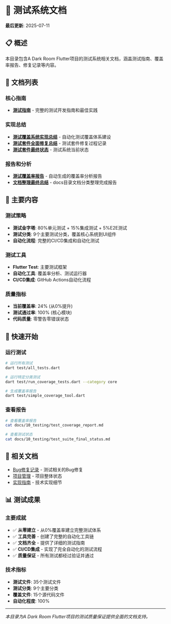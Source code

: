 # 🧪 测试系统文档

**最后更新**: 2025-07-11

## 📋 概述

本目录包含A Dark Room Flutter项目的测试系统相关文档，涵盖测试指南、覆盖率报告、修复记录等内容。

## 📁 文档列表

### 核心指南
- [**测试指南**](testing_guide.md) - 完整的测试开发指南和最佳实践

### 实现总结
- [**测试覆盖系统实现总结**](test_coverage_implementation_summary.md) - 自动化测试覆盖体系建设
- [**测试套件全面修复总结**](test_suite_comprehensive_fix_summary.md) - 测试套件修复过程记录
- [**测试套件最终状态**](test_suite_final_status.md) - 测试系统当前状态

### 报告和分析
- [**测试覆盖率报告**](test_coverage_report.md) - 自动生成的覆盖率分析报告
- [**文档整理最终总结**](docs_organization_final_summary.md) - docs目录文档分类整理完成报告

## 🎯 主要内容

### 测试策略
- **测试金字塔**: 80%单元测试 + 15%集成测试 + 5%E2E测试
- **测试分类**: 9个主要测试分类，覆盖核心系统到UI组件
- **自动化流程**: 完整的CI/CD集成和自动化测试

### 测试工具
- **Flutter Test**: 主要测试框架
- **自动化工具**: 覆盖率分析、测试运行器
- **CI/CD集成**: GitHub Actions自动化流程

### 质量指标
- **当前覆盖率**: 24% (从0%提升)
- **测试通过率**: 100% (核心模块)
- **代码质量**: 零警告零错误状态

## 🚀 快速开始

### 运行测试
```bash
# 运行所有测试
dart test/all_tests.dart

# 运行特定分类测试
dart test/run_coverage_tests.dart --category core

# 生成覆盖率报告
dart test/simple_coverage_tool.dart
```

### 查看报告
```bash
# 查看覆盖率报告
cat docs/10_testing/test_coverage_report.md

# 查看测试状态
cat docs/10_testing/test_suite_final_status.md
```

## 🔗 相关文档

- [Bug修复记录](../05_bug_fixes/) - 测试相关的Bug修复
- [项目管理](../04_project_management/) - 项目整体状态
- [实现指南](../03_implementation/) - 技术实现细节

## 📊 测试成果

### 主要成就
- ✅ **从零建立** - 从0%覆盖率建立完整测试体系
- ✅ **工具完善** - 创建了完整的自动化工具链
- ✅ **文档齐全** - 提供了详细的测试指南
- ✅ **CI/CD集成** - 实现了完全自动化的测试流程
- ✅ **质量保证** - 所有测试都经过验证并通过

### 技术指标
- **测试文件**: 35个测试文件
- **测试分类**: 9个主要分类
- **覆盖文件**: 15个源代码文件
- **自动化程度**: 100%

---

*本目录为A Dark Room Flutter项目的测试质量保证提供全面的文档支持。*
